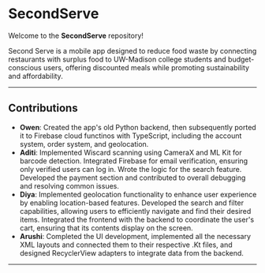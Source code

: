 # SecondServe 

Welcome to the **SecondServe** repository! 

Second Serve is a mobile app designed to reduce food waste by connecting restaurants with surplus food to UW-Madison college students and budget-conscious users, offering discounted meals while promoting sustainability and affordability. 

---

## Contributions

- **Owen**: Created the app's old Python backend, then subsequently ported it to Firebase cloud functinos with TypeScript, including the account system, order system, and geolocation.
- **Aditi**: Implemented Wiscard scanning using CameraX and ML Kit for barcode detection. Integrated Firebase for email verification, ensuring only verified users can log in. Wrote the logic for the search feature. Developed the payment section and contributed to overall debugging and resolving common issues.
- **Diya**: Implemented geolocation functionality to enhance user experience by enabling location-based features. Developed the search and filter capabilities, allowing users to efficiently navigate and find their desired items. Integrated the frontend with the backend to coordinate the user's cart, ensuring that its contents display on the screen.
- **Arushi**: Completed the UI development, implemented all the necessary XML layouts and connected them to their respective .Kt files, and designed RecyclerView adapters to integrate data from the backend.

---
